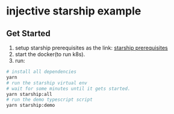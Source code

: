 # injective starship example

## Get Started

1. setup starship prerequisites as the link:
[starship prerequisites](https://docs.hyperweb.io/starship#prerequisites)
2. start the docker(to run k8s).
3. run:

```sh
# install all dependencies
yarn
# run the starship virtual env
# wait for some minutes until it gets started.
yarn starship:all
# run the demo typescript script
yarn starship:demo
```
